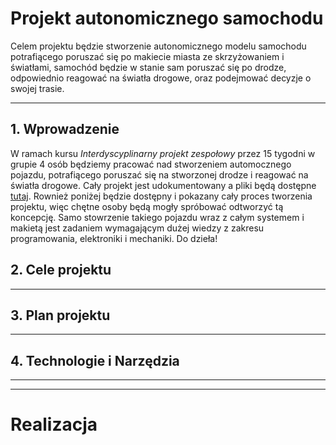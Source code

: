 # Projekt autonomicznego samochodu 

Celem projektu będzie stworzenie autonomicznego modelu samochodu potrafiącego poruszać się po makiecie miasta ze skrzyżowaniem i światłami, samochód będzie w stanie sam poruszać się po drodze, odpowiednio reagować na światła drogowe, oraz podejmować decyzje o swojej trasie.
___
## 1. Wprowadzenie
W ramach kursu *Interdyscyplinarny projekt zespołowy* przez 15 tygodni w grupie 4 osób będziemy pracować nad stworzeniem automocznego pojazdu, potrafiącego poruszać się na stworzonej drodze i reagować na światła drogowe. Cały projekt jest udokumentowany a pliki będą dostępne [tutaj](https://github.com/AitenAndGo/IPZ "tutaj!"). Rownież poniżej będzie dostępny i pokazany cały proces tworzenia projektu, więc chętne osoby będą mogły spróbować odtworzyć tą koncepcję. Samo stowrzenie takiego pojazdu wraz z całym systemem i makietą jest zadaniem wymagającym dużej wiedzy z zakresu programowania, elektroniki i mechaniki. Do dzieła!

## 2. Cele projektu
___
## 3. Plan projektu
___
## 4. Technologie i Narzędzia
___
___
# Realizacja

